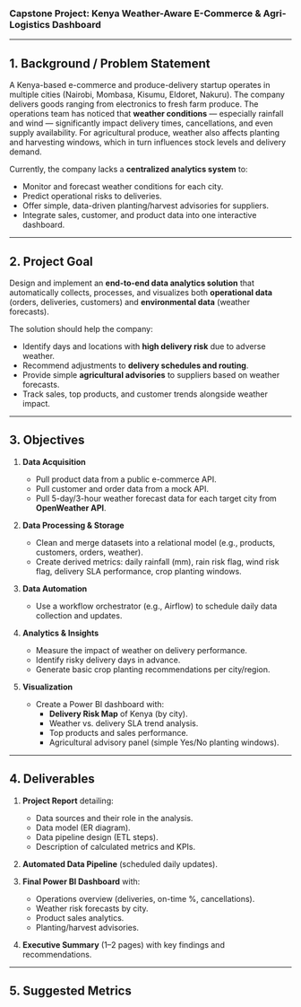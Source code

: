 ### **Capstone Project:** Kenya Weather-Aware E-Commerce & Agri-Logistics Dashboard  

---
## 1. Background / Problem Statement  
A Kenya-based e-commerce and produce-delivery startup operates in multiple cities (Nairobi, Mombasa, Kisumu, Eldoret, Nakuru). The company delivers goods ranging from electronics to fresh farm produce. The operations team has noticed that **weather conditions** — especially rainfall and wind — significantly impact delivery times, cancellations, and even supply availability. For agricultural produce, weather also affects planting and harvesting windows, which in turn influences stock levels and delivery demand.  

Currently, the company lacks a **centralized analytics system** to:  
- Monitor and forecast weather conditions for each city.  
- Predict operational risks to deliveries.  
- Offer simple, data-driven planting/harvest advisories for suppliers.  
- Integrate sales, customer, and product data into one interactive dashboard.  

---

## 2. Project Goal  
Design and implement an **end-to-end data analytics solution** that automatically collects, processes, and visualizes both **operational data** (orders, deliveries, customers) and **environmental data** (weather forecasts).  

The solution should help the company:  
- Identify days and locations with **high delivery risk** due to adverse weather.  
- Recommend adjustments to **delivery schedules and routing**.  
- Provide simple **agricultural advisories** to suppliers based on weather forecasts.  
- Track sales, top products, and customer trends alongside weather impact.  

---

## 3. Objectives  
1. **Data Acquisition**  
   - Pull product data from a public e-commerce API.  
   - Pull customer and order data from a mock API.  
   - Pull 5-day/3-hour weather forecast data for each target city from **OpenWeather API**.  

2. **Data Processing & Storage**  
   - Clean and merge datasets into a relational model (e.g., products, customers, orders, weather).  
   - Create derived metrics: daily rainfall (mm), rain risk flag, wind risk flag, delivery SLA performance, crop planting windows.  

3. **Data Automation**  
   - Use a workflow orchestrator (e.g., Airflow) to schedule daily data collection and updates.  

4. **Analytics & Insights**  
   - Measure the impact of weather on delivery performance.  
   - Identify risky delivery days in advance.  
   - Generate basic crop planting recommendations per city/region.  

5. **Visualization**  
   - Create a Power BI dashboard with:  
     - **Delivery Risk Map** of Kenya (by city).  
     - Weather vs. delivery SLA trend analysis.  
     - Top products and sales performance.  
     - Agricultural advisory panel (simple Yes/No planting windows).  

---

## 4. Deliverables  
1. **Project Report** detailing:  
   - Data sources and their role in the analysis.  
   - Data model (ER diagram).  
   - Data pipeline design (ETL steps).  
   - Description of calculated metrics and KPIs.  

2. **Automated Data Pipeline** (scheduled daily updates).  

3. **Final Power BI Dashboard** with:  
   - Operations overview (deliveries, on-time %, cancellations).  
   - Weather risk forecasts by city.  
   - Product sales analytics.  
   - Planting/harvest advisories.  

4. **Executive Summary** (1–2 pages) with key findings and recommendations.  

---

## 5. Suggested Metrics
